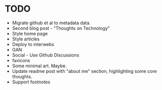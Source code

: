 # TODO

- Migrate github et al to metadata data.
- Second blog post - "Thoughts on Technology"
- Style home page
- Style articles
- Deploy to interwebs
- GAN
- Social - Use Github Discussions
- favicons
- Some minimal art. Maybe.
- Update readme post with "about me" section, highlighting some core thoughts.
- Support footnotes
